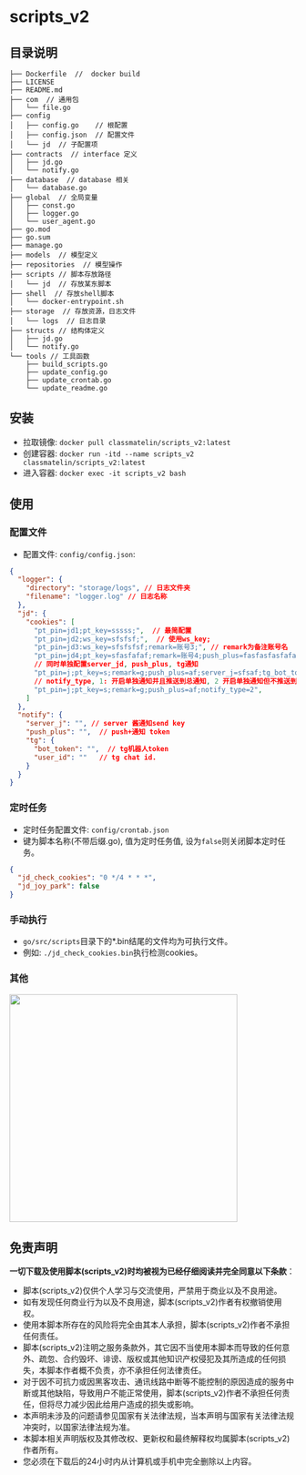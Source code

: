 # scripts_v2

## 目录说明
```text
├── Dockerfile  //  docker build
├── LICENSE
├── README.md
├── com  // 通用包
│   └── file.go
├── config 
│   ├── config.go    // 根配置
│   ├── config.json  // 配置文件
│   └── jd  // 子配置项
├── contracts  // interface 定义
│   ├── jd.go
│   └── notify.go
├── database  // database 相关
│   └── database.go
├── global  // 全局变量
│   ├── const.go
│   ├── logger.go
│   └── user_agent.go
├── go.mod
├── go.sum
├── manage.go
├── models  // 模型定义
├── repositories  // 模型操作
├── scripts // 脚本存放路径
│   └── jd  // 存放某东脚本
├── shell  // 存放shell脚本
│   └── docker-entrypoint.sh
├── storage  // 存放资源，日志文件
│   └── logs  // 日志目录
├── structs // 结构体定义
│   ├── jd.go
│   └── notify.go
└── tools // 工具函数
    ├── build_scripts.go
    ├── update_config.go
    ├── update_crontab.go
    └── update_readme.go
```

## 安装

- 拉取镜像: `docker pull classmatelin/scripts_v2:latest`
- 创建容器: `docker run -itd --name scripts_v2 classmatelin/scripts_v2:latest`
- 进入容器: `docker exec -it scripts_v2 bash`

## 使用

### 配置文件

- 配置文件: `config/config.json`:
```json
{
  "logger": {
    "directory": "storage/logs", // 日志文件夹
    "filename": "logger.log" // 日志名称
  },
  "jd": {
    "cookies": [
      "pt_pin=jd1;pt_key=sssss;",  // 最简配置
      "pt_pin=jd2;ws_key=sfsfsf;",  // 使用ws_key;
      "pt_pin=jd3:ws_key=sfsfsfsf;remark=账号3;", // remark为备注账号名
      "pt_pin=jd4;pt_key=sfasfafaf;remark=账号4;push_plus=fasfasfasfafaf;", // 备注账号4, 并且单独配置push_plus通知.
      // 同时单独配置server_jd, push_plus, tg通知
      "pt_pin=j;pt_key=s;remark=g;push_plus=af;server_j=sfsaf;tg_bot_token=sfasf;tg_user_id=2;",
      // notify_type, 1: 开启单独通知并且推送到总通知, 2 开启单独通知但不推送到总通知。
      "pt_pin=j;pt_key=s;remark=g;push_plus=af;notify_type=2",
    ]
  },
  "notify": {
    "server_j": "", // server 酱通知send key
    "push_plus": "",  // push+通知 token
    "tg": { 
      "bot_token": "",  // tg机器人token
      "user_id": ""   // tg chat id.
    }
  }
}
```


### 定时任务

- 定时任务配置文件: `config/crontab.json`
- 键为脚本名称(不带后缀.go), 值为定时任务值, 设为`false`则关闭脚本定时任务。
```json
{
  "jd_check_cookies": "0 */4 * * *",  
  "jd_joy_park": false 
}
```

### 手动执行

- `go/src/scripts`目录下的*.bin结尾的文件均为可执行文件。
- 例如: `./jd_check_cookies.bin`执行检测cookies。


### 其他

<img src="https://classmatelin.top/upload/2022/01/571641820763_.pic-7b8e58ed85294d7caf606decfbd8bbce.jpg" width="400" height="400">


## 免责声明


**一切下载及使用脚本(scripts_v2)时均被视为已经仔细阅读并完全同意以下条款**：

- 脚本(scripts_v2)仅供个人学习与交流使用，严禁用于商业以及不良用途。
- 如有发现任何商业行为以及不良用途，脚本(scripts_v2)作者有权撤销使用权。
- 使用本脚本所存在的风险将完全由其本人承担，脚本(scripts_v2)作者不承担任何责任。
- 脚本(scripts_v2)注明之服务条款外，其它因不当使用本脚本而导致的任何意外、疏忽、合约毁坏、诽谤、版权或其他知识产权侵犯及其所造成的任何损失，本脚本作者概不负责，亦不承担任何法律责任。
- 对于因不可抗力或因黑客攻击、通讯线路中断等不能控制的原因造成的服务中断或其他缺陷，导致用户不能正常使用，脚本(scripts_v2)作者不承担任何责任，但将尽力减少因此给用户造成的损失或影响。
- 本声明未涉及的问题请参见国家有关法律法规，当本声明与国家有关法律法规冲突时，以国家法律法规为准。 
- 本脚本相关声明版权及其修改权、更新权和最终解释权均属脚本(scripts_v2)作者所有。
- 您必须在下载后的24小时内从计算机或手机中完全删除以上内容。
